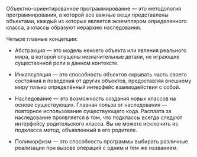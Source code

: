 Объектно-ориентированное программирование — это методология программирования, в которой все важные вещи представлены объектами, каждый из которых является экземпляром определенного класса, а классы образуют иерархию наследования.

Четыре главные концепции:

* Абстракция — это модель некоего объекта или явления реального мира, в которой опущены незначительные детали, не играющие существенной роли в данном контексте.

* Инкапсуляция — это способность объектов скрывать часть своего состояния и поведения от других объектов, предоставляя внешнему миру только определённый интерфейс взаимодействия с собой.
* Наследование — это возможность создания новых классов на основе существующих. Главная польза от наследования — повторное использование существующего кода. Расплата за наследование проявляется в том, что подклассы всегда следуют интерфейсу родительского класса. Вы не можете исключить из подкласса метод, объявленный в его родителе.
* Полиморфизм — это способность программы выбирать различные реализации при вызове операций с одним и тем же названием.
